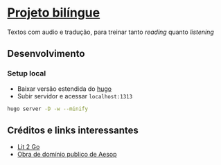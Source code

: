 # [Projeto bilíngue](http://b.neni.dev)

Textos com audio e tradução, para treinar tanto *reading* quanto *listening*

## Desenvolvimento

### Setup local

- Baixar versão estendida do [hugo](https://github.com/gohugoio/hugo/releases)
- Subir servidor e acessar ``localhost:1313``
```sh
hugo server -D -w --minify
```

## Créditos e links interessantes

- [Lit 2 Go](https://etc.usf.edu/lit2go)
- [Obra de domínio publico de Aesop](http://www.read.gov/aesop)
